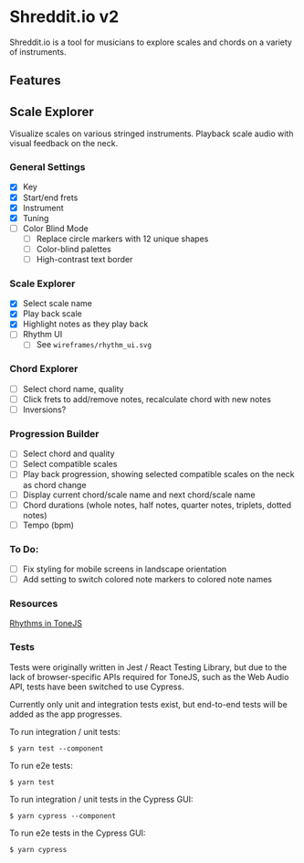 # Shreddit.io v2

Shreddit.io is a tool for musicians to explore scales and chords on a variety of instruments. 

## Features
 ## Scale Explorer
Visualize scales on various stringed instruments. Playback scale audio with visual feedback on the neck.

### General Settings
- [x] Key
- [x] Start/end frets
- [x] Instrument
- [x] Tuning
- [ ] Color Blind Mode
  - [ ] Replace circle markers with 12 unique shapes
  - [ ] Color-blind palettes
  - [ ] High-contrast text border

### Scale Explorer
- [x] Select scale name
- [x] Play back scale
- [x] Highlight notes as they play back
- [ ] Rhythm UI
  - [ ] See `wireframes/rhythm_ui.svg`

### Chord Explorer
- [ ] Select chord name, quality
- [ ] Click frets to add/remove notes, recalculate chord with new notes
- [ ] Inversions?

### Progression Builder
- [ ] Select chord and quality
- [ ] Select compatible scales
- [ ] Play back progression, showing selected compatible scales on the neck as chord change
- [ ] Display current chord/scale name and next chord/scale name
- [ ] Chord durations (whole notes, half notes, quarter notes, triplets, dotted notes)
- [ ] Tempo (bpm)

### To Do:
- [ ] Fix styling for mobile screens in landscape orientation
- [ ] Add setting to switch colored note markers to colored note names

### Resources 
[Rhythms in ToneJS](https://www.guitarland.com/MusicTheoryWithToneJS/PlayRhythms.html) 

### Tests

Tests were originally written in Jest / React Testing Library, but due to the lack of browser-specific APIs required for ToneJS, such as the Web Audio API, tests have been switched to use Cypress.

Currently only unit and integration tests exist, but end-to-end tests will be added as the app progresses.

To run integration / unit tests:

```
$ yarn test --component
```

To run e2e tests:
```
$ yarn test
```

To run integration / unit tests in the Cypress GUI:
```
$ yarn cypress --component
```

To run e2e tests in the Cypress GUI:
```
$ yarn cypress
```